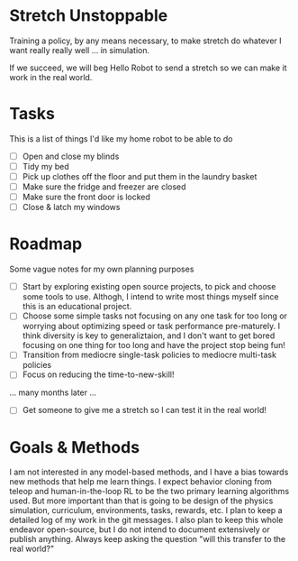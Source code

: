 # Stretch Unstoppable

Training a policy, by any means necessary, to make stretch do whatever I want really really well ... in simulation. 

If we succeed, we will beg Hello Robot to send a stretch so we can make it work in the real world.

# Tasks

This is a list of things I'd like my home robot to be able to do

 - [ ] Open and close my blinds
 - [ ] Tidy my bed
 - [ ] Pick up clothes off the floor and put them in the laundry basket
 - [ ] Make sure the fridge and freezer are closed
 - [ ] Make sure the front door is locked
 - [ ] Close & latch my windows

# Roadmap

Some vague notes for my own planning purposes

- [ ] Start by exploring existing open source projects, to pick and choose some tools to use. Althogh, I intend to write most things myself since this is an educational project.
- [ ] Choose some simple tasks not focusing on any one task for too long or worrying about optimizing speed or task performance pre-maturely. I think diversity is key to generaliztaion, and I don't want to get bored focusing on one thing for too long and have the project stop being fun!
- [ ] Transition from mediocre single-task policies to mediocre multi-task policies
- [ ] Focus on reducing the time-to-new-skill!

... many months later ...

- [ ] Get someone to give me a stretch so I can test it in the real world!

# Goals & Methods

I am not interested in any model-based methods, and I have a bias towards new methods that help me learn things.
I expect behavior cloning from teleop and human-in-the-loop RL to be the two primary learning algorithms used.
But more important than that is going to be design of the physics simulation, curriculum, environments, tasks, rewards, etc.
I plan to keep a detailed log of my work in the git messages.
I also plan to keep this whole endeavor open-source, but I do not intend to document extensively or publish anything.
Always keep asking the question "will this transfer to the real world?"



